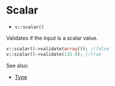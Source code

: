 # Scalar

- `v::scalar()`

Validates if the input is a scalar value.

```php
v::scalar()->validate(array()); //false
v::scalar()->validate(135.0); //true
```

See also:

  * [Type](Type.md)
